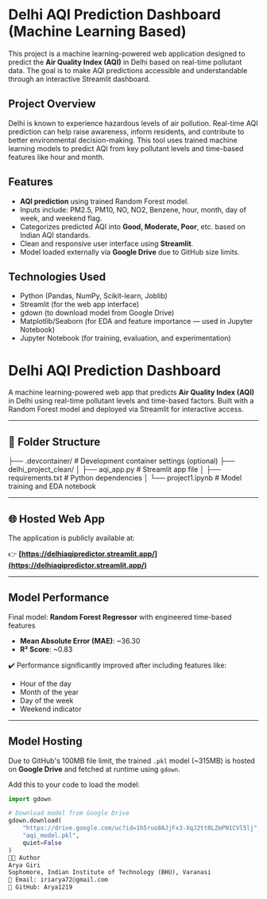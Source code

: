 # Delhi AQI Prediction Dashboard (Machine Learning Based)

This project is a machine learning-powered web application designed to predict the **Air Quality Index (AQI)** in Delhi based on real-time pollutant data. The goal is to make AQI predictions accessible and understandable through an interactive Streamlit dashboard.

## Project Overview

Delhi is known to experience hazardous levels of air pollution. Real-time AQI prediction can help raise awareness, inform residents, and contribute to better environmental decision-making. This tool uses trained machine learning models to predict AQI from key pollutant levels and time-based features like hour and month.

## Features

- **AQI prediction** using trained Random Forest model.
- Inputs include: PM2.5, PM10, NO, NO2, Benzene, hour, month, day of week, and weekend flag.
- Categorizes predicted AQI into **Good, Moderate, Poor**, etc. based on Indian AQI standards.
- Clean and responsive user interface using **Streamlit**.
- Model loaded externally via **Google Drive** due to GitHub size limits.

##  Technologies Used

- Python (Pandas, NumPy, Scikit-learn, Joblib)
- Streamlit (for the web app interface)
- gdown (to download model from Google Drive)
- Matplotlib/Seaborn (for EDA and feature importance — used in Jupyter Notebook)
- Jupyter Notebook (for training, evaluation, and experimentation)

 # Delhi AQI Prediction Dashboard

A machine learning-powered web app that predicts **Air Quality Index (AQI)** in Delhi using real-time pollutant levels and time-based factors. Built with a Random Forest model and deployed via Streamlit for interactive access.

---

## 📁 Folder Structure

├── .devcontainer/ # Development container settings (optional)
├── delhi_project_clean/
│ ├── aqi_app.py # Streamlit app file
│ ├── requirements.txt # Python dependencies
│ └── project1.ipynb # Model training and EDA notebook


---

## 🌐 Hosted Web App

The application is publicly available at:

👉 **[https://delhiaqipredictor.streamlit.app/](https://delhiaqipredictor.streamlit.app/)**

---

##  Model Performance

Final model: **Random Forest Regressor** with engineered time-based features  
- **Mean Absolute Error (MAE)**: ~36.30  
- **R² Score**: ~0.83  

✔️ Performance significantly improved after including features like:
- Hour of the day  
- Month of the year  
- Day of the week  
- Weekend indicator  

---

##  Model Hosting

Due to GitHub's 100MB file limit, the trained `.pkl` model (~315MB) is hosted on **Google Drive** and fetched at runtime using `gdown`.

Add this to your code to load the model:

```python
import gdown

# Download model from Google Drive
gdown.download(
    "https://drive.google.com/uc?id=1h5ruo8AJjFx3-XqJ2tt0LZmPN1CVl5lj",
    "aqi_model.pkl",
    quiet=False
)
👨‍💻 Author
Arya Giri
Sophomore, Indian Institute of Technology (BHU), Varanasi
📧 Email: iriarya72@gmail.com
🔗 GitHub: Arya1219
